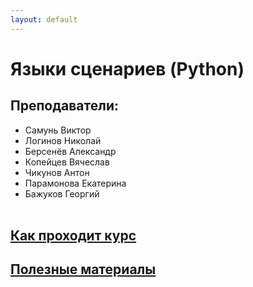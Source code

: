 ```yaml
---
layout: default
---
```

<script src="/assets/scripts/hide.js"></script>


# Языки сценариев (Python)

## Преподаватели:
* Самунь Виктор
* Логинов Николай
* Берсенёв Александр
* Копейцев Вячеслав
* Чикунов Антон
* Парамонова Екатерина
* Бажуков Георгий   
  <br>


## <a href="javascript:toggleFunc('course_info')">Как проходит курс</a>
<div id="course_info" style="display:none;" markdown='1'>
**Цели курса**

Целью дисциплины является обеспечение подготовки студентов в области программирования на динамически типизированных объектно-ориентированных интерпретируемых языках программирования на примере языка Python. 

<u>Задачи дисциплины:</u>

* дать представление о программировании на динамически типизированных объектно- ориетированных интерпретируемых языках программирования;
* дать представление о декомпозиционном построении программного обеспечения, способах его тестирования и документирования;
* дать навыки практического программирования на языке Python.  
  <br>

**Лекции**  
  * [Видеоуроки](http://tswr.ru/students/)
  * Часть материала разбираем на паре.
<br>  

**Практики**  

* Домашние задания(1-й семестр) - [python.homework](https://anytask.org/course/318)
* Задачи(проекты) - [python.task](https://anytask.org/course/319)
<br>  

**Отчетность:**

  - **Курс** идет 2 семестра    

  - Зачет/экзамен
    - 1-й семестр - **зачет**, 2-й - **экзамен**.

    - Допуск 1 семестр: **10** баллов за python.task

    - Допуск 2 семестр: 

      * 40 за python.task, в т.ч. хотя бы 1 задача полностью

      * 60 за python.task, в т.ч. хотя бы 2 задачи полностью (полуавтомат)

      * «Мягкие» допуски к экзамену:
        * **30** баллов и **-1** на экзамене
        * **20** баллов и **-2** на экзамене

  - **Поблажки, автоматы, полуавтоматы:**  
    ​	Полуавтомат (требование - 60 баллов за python.task)

    <br>

*Цитата из учебной программы:*

> **В результате освоения дисциплины студент должен:**  
> **Знать**: синтаксис языка Python и его базовые библиотеки.  
> **Уметь**: получать дополнительную информацию из разнообразных источников: документации, интернет ресурсов, книг. Отличать и уметь писать гибкий сопровождаемый качественный программный код с должным форматированием и комментированием. Обладать базовыми навыками декомпозиции, проектирования, построения интерфейсов.  
> **Владеть** (демонстрировать навыки и опыт деятельности): элементами разработки: докумен- тирование, тестирование, системы контроля версий. Знать особенности внутренней организации языков с динамической типизацией и виртуальной машиной на примере языка Python.

<br>

### Полезная информация

***

* Не затягивайте с тасками!   
<br>

</div>


## <a href="javascript:toggleFunc('useful_materials')">Полезные материалы</a>
<div id="useful_materials" style="display:none;" markdown='1'>

### [Материалы на Облаке](https://drive.google.com/open?id=1CK4xUs6tu1X5nuPH4L3IPLGEIIhX-0N4)


## Ссылки
* Таски -[python.task](https://anytask.org/course/319)
* ДЗ - [python.homework](https://anytask.org/course/318)
* [Видеоуроки](http://tswr.ru/students/)

<br>



## Литература

...
</div>